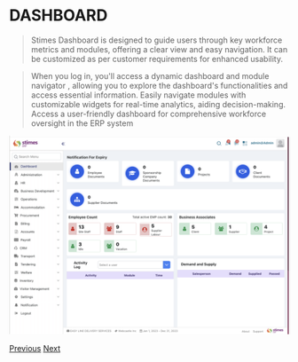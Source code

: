  # DASHBOARD 

>Stimes Dashboard is designed to guide users through key workforce metrics and modules, offering a clear view and easy navigation. It can be customized as per customer requirements for enhanced usability.

>When you log in, you'll access a dynamic dashboard and module navigator , allowing you to explore the dashboard's functionalities and access essential information. 
>Easily navigate modules with customizable widgets for real-time analytics, aiding decision-making. Access a user-friendly dashboard for comprehensive  workforce oversight in the ERP system

![alt text](../images/main-dashboard.png)
<link rel="stylesheet" type="text/css" href="styles.css">

<div class="button-container">
    <a href="previous_page_url" class="button">Previous</a>
    <a href="next_page_url" class="button">Next</a>
</div>